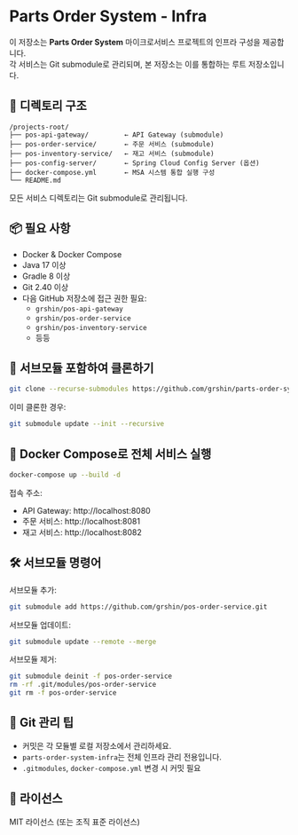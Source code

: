 # Parts Order System - Infra

이 저장소는 **Parts Order System** 마이크로서비스 프로젝트의 인프라 구성을 제공합니다.  
각 서비스는 Git submodule로 관리되며, 본 저장소는 이를 통합하는 루트 저장소입니다.

## 🧱 디렉토리 구조

```
/projects-root/
├── pos-api-gateway/         ← API Gateway (submodule)
├── pos-order-service/       ← 주문 서비스 (submodule)
├── pos-inventory-service/   ← 재고 서비스 (submodule)
├── pos-config-server/       ← Spring Cloud Config Server (옵션)
├── docker-compose.yml       ← MSA 시스템 통합 실행 구성
└── README.md
```

모든 서비스 디렉토리는 Git submodule로 관리됩니다.

## 📦 필요 사항

- Docker & Docker Compose
- Java 17 이상
- Gradle 8 이상
- Git 2.40 이상
- 다음 GitHub 저장소에 접근 권한 필요:
  - `grshin/pos-api-gateway`
  - `grshin/pos-order-service`
  - `grshin/pos-inventory-service`
  - 등등

## 🔁 서브모듈 포함하여 클론하기

```bash
git clone --recurse-submodules https://github.com/grshin/parts-order-system-infra.git
```

이미 클론한 경우:

```bash
git submodule update --init --recursive
```

## 🚀 Docker Compose로 전체 서비스 실행

```bash
docker-compose up --build -d
```

접속 주소:

- API Gateway: http://localhost:8080
- 주문 서비스: http://localhost:8081
- 재고 서비스: http://localhost:8082

## 🛠 서브모듈 명령어

서브모듈 추가:

```bash
git submodule add https://github.com/grshin/pos-order-service.git
```

서브모듈 업데이트:

```bash
git submodule update --remote --merge
```

서브모듈 제거:

```bash
git submodule deinit -f pos-order-service
rm -rf .git/modules/pos-order-service
git rm -f pos-order-service
```

## 📌 Git 관리 팁

- 커밋은 각 모듈별 로컬 저장소에서 관리하세요.
- `parts-order-system-infra`는 전체 인프라 관리 전용입니다.
- `.gitmodules`, `docker-compose.yml` 변경 시 커밋 필요

## 📄 라이선스

MIT 라이선스 (또는 조직 표준 라이선스)
